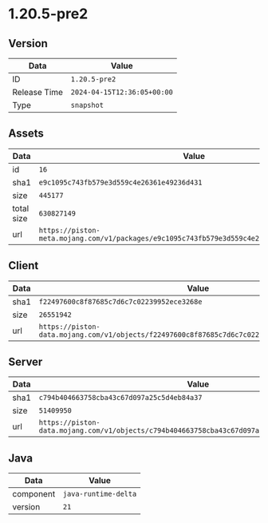 # 1.20.5-pre2

## Version

|**Data**        | **Value**                 |
|----------------|-------------------------|
| ID   | ```1.20.5-pre2```   |
| Release Time   | ```2024-04-15T12:36:05+00:00```   |
| Type   | ```snapshot```   |

## Assets

|**Data**        | **Value**                 |
|----------------|-------------------------|
| id   | ```16```   |
| sha1   | ```e9c1095c743fb579e3d559c4e26361e49236d431```   |
| size   | ```445177```   |
| total size  | ```630827149```  |
| url       | ```https://piston-meta.mojang.com/v1/packages/e9c1095c743fb579e3d559c4e26361e49236d431/16.json``` |

## Client

|**Data**        | **Value**                 |
|----------------|-------------------------|
| sha1   | ```f22497600c8f87685c7d6c7c02239952ece3268e```   |
| size   | ```26551942```   |
| url       | ```https://piston-data.mojang.com/v1/objects/f22497600c8f87685c7d6c7c02239952ece3268e/client.jar``` |

## Server

|**Data**        | **Value**                 |
|----------------|-------------------------|
| sha1   | ```c794b404663758cba43c67d097a25c5d4eb84a37```   |
| size   | ```51409950```   |
| url       | ```https://piston-data.mojang.com/v1/objects/c794b404663758cba43c67d097a25c5d4eb84a37/server.jar``` |

## Java

|**Data**        | **Value**                 |
|----------------|-------------------------|
| component   | ```java-runtime-delta```   |
| version   | ```21```   |